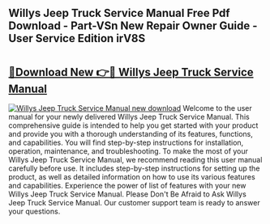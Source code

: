 ## Willys Jeep Truck Service Manual Free Pdf Download - Part-VSn New Repair Owner Guide - User Service Edition irV8S

# <h2><a href="http://bc48818.oget.top/?id=Willys+Jeep+Truck+Service+Manual">🔗Download New 👉🔴 Willys Jeep Truck Service Manual</a></h2>

[![Willys Jeep Truck Service Manual new download](https://i.imgur.com/5g1atiW.png)](http://bc48818.oget.top/?id=Willys+Jeep+Truck+Service+Manual)
Welcome to the user manual for your newly delivered Willys Jeep Truck Service Manual. This comprehensive guide is intended to help you get started with your product and provide you with a thorough understanding of its features, functions, and capabilities. You will find step-by-step instructions for installation, operation, maintenance, and troubleshooting. To make the most of your Willys Jeep Truck Service Manual, we recommend reading this user manual carefully before use. It includes step-by-step instructions for setting up the product, as well as detailed information on how to use its various features and capabilities. Experience the power of list of features with your new Willys Jeep Truck Service Manual. Please Don't Be Afraid to Ask Willys Jeep Truck Service Manual. Our customer support team is ready to answer your questions.
